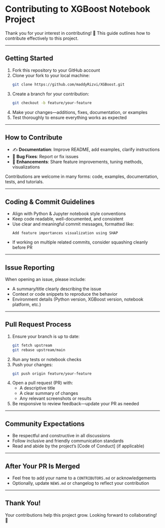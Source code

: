 # Contributing to XGBoost Notebook Project

Thank you for your interest in contributing! 🎉 This guide outlines how to contribute effectively to this project.

---

## Getting Started

1. Fork this repository to your GitHub account  
2. Clone your fork to your local machine:
   ```bash
   git clone https://github.com/maddyRizvi/XGBoost.git
   ```
3. Create a branch for your contribution:
   ```bash
   git checkout -b feature/your-feature
   ```
4. Make your changes—additions, fixes, documentation, or examples  
5. Test thoroughly to ensure everything works as expected

---

## How to Contribute

- ✍️ **Documentation**: Improve README, add examples, clarify instructions  
- 🐛 **Bug Fixes**: Report or fix issues  
- 🚀 **Enhancements**: Share feature improvements, tuning methods, visualizations  

Contributions are welcome in many forms: code, examples, documentation, tests, and tutorials.

---

## Coding & Commit Guidelines

- Align with Python & Jupyter notebook style conventions  
- Keep code readable, well-documented, and consistent  
- Use clear and meaningful commit messages, formatted like:
  ```text
  Add feature importances visualization using SHAP
  ```
- If working on multiple related commits, consider squashing cleanly before PR

---

## Issue Reporting

When opening an issue, please include:

- A summary/title clearly describing the issue  
- Context or code snippets to reproduce the behavior  
- Environment details (Python version, XGBoost version, notebook platform, etc.)

---

## Pull Request Process

1. Ensure your branch is up to date:
   ```bash
   git fetch upstream
   git rebase upstream/main
   ```
2. Run any tests or notebook checks  
3. Push your changes:
   ```bash
   git push origin feature/your-feature
   ```
4. Open a pull request (PR) with:
   - A descriptive title  
   - A clear summary of changes  
   - Any relevant screenshots or results
5. Be responsive to review feedback—update your PR as needed

---

## Community Expectations

- Be respectful and constructive in all discussions  
- Follow inclusive and friendly communication standards  
- Read and abide by the project’s [Code of Conduct] (if applicable)

---

## After Your PR Is Merged

- Feel free to add your name to a `CONTRIBUTORS.md` or acknowledgements  
- Optionally, update `NEWS.md` or changelog to reflect your contribution

---

## Thank You!

Your contributions help this project grow. Looking forward to collaborating! 🚀
